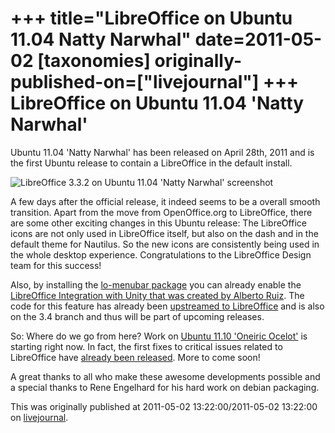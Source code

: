 +++
title="LibreOffice on Ubuntu 11.04 Natty Narwhal"
date=2011-05-02
[taxonomies]
originally-published-on=["livejournal"]
+++
LibreOffice on Ubuntu 11.04 'Natty Narwhal'
==========================================

Ubuntu 11.04 'Natty Narwhal' has been released on April 28th, 2011 and is the first Ubuntu release to contain a LibreOffice in the default install.

![LibreOffice 3.3.2 on Ubuntu 11.04 'Natty Narwhal' screenshot](/img/lj/2011-05-02-libreoffice-on-natty.png)

A few days after the official release, it indeed seems to be a overall smooth transition. Apart from the move from OpenOffice.org to LibreOffice, there are some other exciting changes in this Ubuntu release: The LibreOffice icons are not only used in LibreOffice itself, but also on the dash and in the default theme for Nautilus. So the new icons are consistently being used in the whole desktop experience. Congratulations to the LibreOffice Design team for this success!

Also, by installing the [lo-menubar package](https://launchpad.net/ubuntu/+source/lo-menubar) you can already enable the [LibreOffice Integration with Unity that was created by Alberto Ruiz](https://web.archive.org/web/20111115115133/http://aruiz.synaptia.net/siliconisland/2011/02/introducing-libreoffice-integration-with-unitys-application-menubar.html). The code for this feature has already been [upstreamed to LibreOffice](https://cgit.freedesktop.org/libreoffice/libs-core/tree/framework/source/lomenubar?h=libreoffice-3-4) and is also on the 3.4 branch and thus will be part of upcoming releases.

So: Where do we go from here? Work on [Ubuntu 11.10 'Oneiric Ocelot'](http://www.markshuttleworth.com/archives/646) is starting right now. In fact, the first fixes to critical issues related to LibreOffice have [already been released](https://bugs.launchpad.net/ubuntu/+source/hunspell-en-us/+bug/773646). More to come soon!

A great thanks to all who make these awesome developments possible and a special thanks to Rene Engelhard for his hard work on debian packaging.

This was originally published at 2011-05-02 13:22:00/2011-05-02 13:22:00 on [livejournal](https://sweetshark.livejournal.com/857.html).
